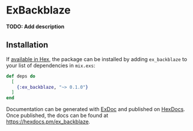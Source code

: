 # ExBackblaze

**TODO: Add description**

## Installation

If [available in Hex](https://hex.pm/docs/publish), the package can be installed
by adding `ex_backblaze` to your list of dependencies in `mix.exs`:

```elixir
def deps do
  [
    {:ex_backblaze, "~> 0.1.0"}
  ]
end
```

Documentation can be generated with [ExDoc](https://github.com/elixir-lang/ex_doc)
and published on [HexDocs](https://hexdocs.pm). Once published, the docs can
be found at <https://hexdocs.pm/ex_backblaze>.

